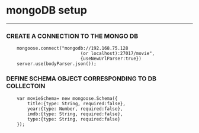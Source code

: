 # mongoDB setup
<hr>

###  CREATE A CONNECTION TO THE MONGO DB
                
        mongoose.connect("mongodb://192.168.75.128
                                (or localhost):27017/movie",
                                {useNewUrlParser:true})
        server.use(bodyParser.json());

### DEFINE SCHEMA OBJECT CORRESPONDING TO DB COLLECTOIN
        var movieSchema= new mongoose.Schema({
            title:{type: String, required:false},
            year:{type: Number, required:false},
            imdb:{type: String, required:false},
            type:{type: String, required:false}
        });
